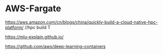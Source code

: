 # AWS-Fargate
https://aws.amazon.com/cn/blogs/china/quickly-build-a-cloud-native-hpc-platform/   //hpc build T

https://mlu-explain.github.io/

https://github.com/aws/deep-learning-containers
